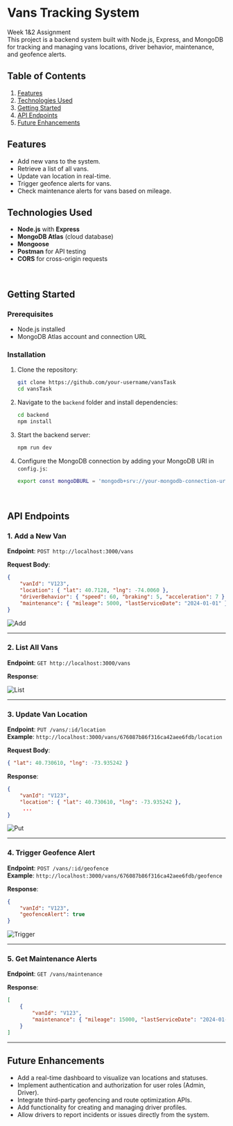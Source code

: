 # Vans Tracking System

Week 1&2 Assignment<br>
This project is a backend system built with Node.js, Express, and MongoDB for tracking and managing vans locations, driver behavior, maintenance, and geofence alerts.


## **Table of Contents**
1. [Features](#features)
2. [Technologies Used](#technologies-used)
3. [Getting Started](#getting-started)
4. [API Endpoints](#api-endpoints)
7. [Future Enhancements](#future-enhancements)


## **Features**

- Add new vans to the system.
- Retrieve a list of all vans.
- Update van location in real-time.
- Trigger geofence alerts for vans.
- Check maintenance alerts for vans based on mileage.



## **Technologies Used**

- **Node.js** with **Express**
- **MongoDB Atlas** (cloud database)
- **Mongoose**
- **Postman** for API testing
- **CORS** for cross-origin requests

<br>

## **Getting Started**

### Prerequisites
- Node.js installed
- MongoDB Atlas account and connection URL

### Installation
1. Clone the repository:
   ```bash
   git clone https://github.com/your-username/vansTask
   cd vansTask
   ```
2. Navigate to the `backend` folder and install dependencies:
   ```bash
   cd backend
   npm install
   ```
3. Start the backend server:
   ```bash
   npm run dev
   ```

4. Configure the MongoDB connection by adding your MongoDB URI in `config.js`:

    ```bash
    export const mongoDBURL = 'mongodb+srv://your-mongodb-connection-url'
    ```

<br>


## **API Endpoints**

### 1. **Add a New Van**
**Endpoint**: `POST http://localhost:3000/vans`  

**Request Body**:
```json
{
    "vanId": "V123",
    "location": { "lat": 40.7128, "lng": -74.0060 },
    "driverBehavior": { "speed": 60, "braking": 5, "acceleration": 7 },
    "maintenance": { "mileage": 5000, "lastServiceDate": "2024-01-01" }
}
```

![Add](img/add.png)

---

### 2. **List All Vans**
**Endpoint**: `GET http://localhost:3000/vans`

**Response**:

![List](img/List.png)

---

### 3. **Update Van Location**
**Endpoint**: `PUT /vans/:id/location`  
**Example**: `http://localhost:3000/vans/676087b86f316ca42aee6fdb/location`

**Request Body**:
```json
{ "lat": 40.730610, "lng": -73.935242 }
```

**Response**:
```json
{
    "vanId": "V123",
    "location": { "lat": 40.730610, "lng": -73.935242 },
     ...
}
```


![Put](img/Put.png)

---

### 4. **Trigger Geofence Alert**
**Endpoint**: `POST /vans/:id/geofence`  
**Example**: `http://localhost:3000/vans/676087b86f316ca42aee6fdb/geofence`

**Response**:
```json
{
    "vanId": "V123",
    "geofenceAlert": true
}
```


![Trigger](img/geofence.png)

---

### 5. **Get Maintenance Alerts**
**Endpoint**: `GET /vans/maintenance`

**Response**:
```json
[
    {
        "vanId": "V123",
        "maintenance": { "mileage": 15000, "lastServiceDate": "2024-01-01" }
    }
]
```


---

## **Future Enhancements**
- Add a real-time dashboard to visualize van locations and statuses.
- Implement authentication and authorization for user roles (Admin, Driver).
- Integrate third-party geofencing and route optimization APIs.
- Add functionality for creating and managing driver profiles.
- Allow drivers to report incidents or issues directly from the system.

